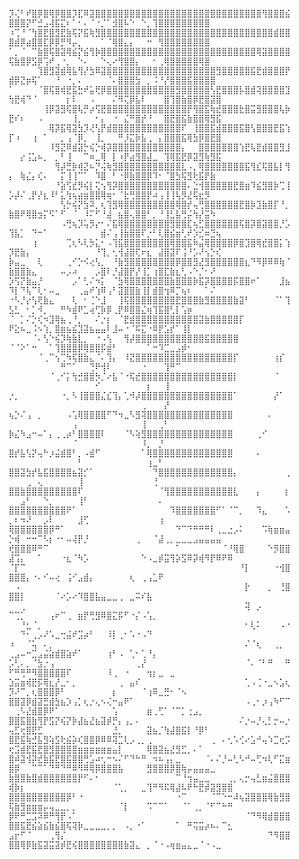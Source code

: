 
⡹⢌⠃⠞⣿⡿⣿⢿⡿⣿⣿⡹⣏⠿⣽⣿⣿⣿⣿⣿⣿⣿⣿⣿⣿⣿⣿⣿⣿⣿⣿⣿⣿⣿⣿⣿⣿⣿⣿⣿⣿⣿⣿⣿⢻⣿⣿⣿⣮⣿⣿⣿⡝⠋⣚⣠⢼⣯⣍⠆⠁⠂⠄⠈⠐⡈⠁⣺⣿⠧⠑⠀⠑⡀⢹⣿⣿⣿⣿⣿⣿⣿⣿⣿
⠰⢉⠘⠈⢳⣿⣟⣿⣻⣟⣷⢯⡝⣯⢷⣻⣿⣿⣿⣿⣿⣿⣿⣿⣿⣿⣿⣿⣿⣿⣿⣿⣿⣿⣿⣿⣿⣿⣿⣿⣿⣿⣿⣿⣿⣿⣾⣿⣿⣿⣾⡿⣴⣿⣿⣏⡿⡿⡛⠻⡤⡀⠀⠀⠀⠁⠈⢿⣿⣄⡄⠀⠀⠒⠀⢻⣿⣿⣿⣿⣿⣿⣿⣿
⠁⡀⠈⠀⠉⣷⣿⢯⣿⣽⢿⣮⡝⣮⢻⡷⣿⣿⣿⣿⣿⣿⣿⣿⣿⣿⣿⣿⣿⣿⣿⣿⣿⣿⣿⣿⣿⣿⣿⣿⣿⣿⣿⢿⣽⣿⣿⣿⣿⢯⣷⣿⡿⣫⡿⢩⠞⢀⠐⡀⠀⠑⠄⠀⠀⠑⢄⠔⢻⣿⣿⡄⠀⠀⠂⢀⢿⣿⣿⣿⣿⣿⢿⣿
⠀⠀⠀⠀⠀⢹⣿⣻⣽⣾⢿⣧⢻⡜⣳⠿⣽⣿⣿⣿⣿⣿⣿⣿⣿⣿⣿⣿⣿⣿⣿⣿⣿⣿⣿⣿⣻⣿⣿⣿⣿⣿⣯⣟⣾⣿⣿⣿⡟⣾⡿⣝⡶⢯⠁⠀⠀⠘⠀⠐⡀⠄⠀⠀⠀⠀⠈⠄⣿⣿⣿⣳⠀⡀⠨⠘⡜⣿⣿⣿⣯⣿⣿⣿⣿
⠁⠀⠀⠀⠀⠈⣿⢯⣿⢾⣟⣯⣓⠞⣥⢟⡿⣿⣿⣿⣿⣿⣿⣿⣿⣿⣿⣿⣿⣻⣿⣿⣿⣿⣿⢣⣟⣿⣿⣿⡧⣿⣾⢽⣿⣿⣿⣿⣹⢳⣟⢾⠙⠈⠀⠀⠀⠀⠀⡆⠇⠀⠀⠠⠀⠀⠀⠌⠻⢍⡿⣧⠇⠀⠀⠀⣿⢹⣿⣷⣿⡿⣟⣿⣽⣿
⠀⠀⠀⠀⠀⠀⢸⡿⣽⣻⢯⣿⢧⡛⡴⢫⣟⣿⣿⣿⣿⣿⣿⣿⣿⣿⣿⣿⣿⣿⣿⡟⢻⣿⣯⢷⣞⣿⣿⣿⣗⣿⣭⣻⣿⣿⣿⢧⡷⣟⠎⠆⠀⠀⠠⠀⠀⠀⠀⠀⢸⡀⠀⠀⠂⡄⠀⠐⠀⣌⠛⣿⡞⠘⠀⠀⣿⣟⣿⣯⣷⣿⣿⢿⣻⣯
⠀⠀⠀⠀⠀⠀⠀⢿⡽⣯⢿⣽⣳⡹⢜⢣⡟⣾⣿⣿⣿⣿⣿⣿⣿⣿⣿⣿⣿⣿⠏⠀⢸⣿⣿⣯⣾⣿⣿⣿⣯⣿⢣⣿⣿⣿⣟⣯⢱⡏⠰⠀⠀⢰⠀⠁⠀⠀⡀⢠⠈⡿⡀⠀⢸⡀⠀⠀⠛⡸⣍⡷⣧⢀⠀⡄⣿⣿⣿⣯⢿⣳⡿⣿⣟⣿
⠀⠀⠀⠀⠀⠀⠀⠸⣻⣝⠿⣾⣽⡓⢮⡑⢾⡽⣿⣿⣿⣿⣿⣿⣿⣿⣿⣿⣿⣿⡄⠀⠀⣿⣿⣿⣿⣿⣿⣿⢱⣟⢧⣟⣾⣿⣿⣻⣸⠀⠀⡔⢨⣡⠦⡀⠀⡀⠃⢸⠀⠀⠉⠶⣀⢿⠀⡇⠰⡟⣴⣻⣿⣼⣀⠀⢹⢿⣯⣟⡿⣽⣻⢷⣻⣯
⠀⠀⠀⠀⠀⠀⠀⠀⢻⡼⣛⡷⢾⣝⠦⡙⢬⢷⣻⣿⣿⣿⣿⣿⣿⣿⣿⣿⣿⣿⣇⠠⡀⢿⣿⣿⣿⣿⣿⣿⣿⣯⢻⣎⢯⣿⣧⡇⢻⡄⠀⢷⣌⡄⢎⠄⠀⠀⡍⢸⢸⠉⠁⠀⠹⣿⠀⠃⠐⡿⣷⣿⣿⡿⠹⠂⠈⣿⣳⢯⣻⢗⣯⡟⣷
⠀⠀⠀⠀⠀⠀⠀⠀⠘⣵⢫⣞⡻⢮⡇⢍⢢⢻⡽⣿⣿⣿⣿⣿⣿⣿⣿⣿⣿⣿⣿⠄⣑⢺⣿⣿⣿⣿⣿⣟⣿⣶⠹⣮⣻⣿⡷⢉⢸⡡⡼⠌⢀⡟⡜⣆⠸⠃⣅⢳⢦⣴⣶⣿⣿⢿⢶⠂⠈⣗⢛⣿⣿⡟⠴⢠⢸⢸⢧⡻⣜⢯⣖⡻
⠀⠀⠀⠀⠀⠀⠀⠀⠀⢣⡓⢮⡝⣳⠽⡀⢆⢹⣻⢿⣿⣿⣿⣿⣿⣿⣿⣿⣿⢿⣿⡞⢤⢛⣿⣿⣿⣿⣿⣿⣟⣿⡷⣹⣷⣿⡏⠘⡀⣷⣿⠟⢿⣿⣲⡍⠫⠁⠋⠀⠈⠀⠸⠍⠋⠘⣼⠀⣦⣿⢄⣿⣿⠃⡀⠘⢸⣃⣧⢛⡬⢳⡜⣭⠳
⠀⠀⠀⠀⠀⠀⠀⠀⠀⠠⢛⢦⡹⢥⡻⡔⠂⠌⣯⢿⣿⣿⣿⣿⣿⣿⣿⣿⣻⣿⣿⣏⢦⣋⣿⣿⣿⣿⣿⣿⢯⣿⡽⣿⣽⣿⣿⡘⡡⢹⣧⡁⠀⠙⠒⠁⠀⠀⠀⠀⠀⠀⠀⠀⠀⣾⠌⢠⢸⣷⣿⣿⠏⡐⠃⢇⣿⣮⣶⢃⠞⡱⣊⠶⣙⢦
⠀⠀⠀⠀⢰⠀⠀⠀⠀⠀⢉⢆⠣⢇⡳⣅⠂⠠⢹⣯⣿⣿⣿⣿⣿⣿⣿⣿⢿⣿⣿⣯⠷⣬⢿⣿⣿⣿⣿⡿⣿⣹⣿⢿⣞⣿⣿⡅⢱⡹⣟⣷⡄⠀⠀⠀⠀⠀⠀⠀⠀⠀⠀⠀⠘⢹⡀⢂⢺⣼⣿⢏⠖⣆⠀⣼⣿⣽⠏⢨⠘⡡⠜⢢⡑⢎
⡷⣤⣀⠀⠀⢇⠀⠀⠀⠀⢀⠊⡑⠪⢔⢣⡀⠀⠘⣷⣻⣿⣿⣿⣿⣿⣿⣿⣿⡿⣿⣿⣻⣜⣻⣿⣿⣿⣿⣿⣿⣆⠙⠻⡿⠿⠿⢷⠈⣷⣿⣿⣷⣄⠀⠀⠀⠀⠤⡠⠴⠀⠀⠀⡠⣿⠇⡘⣼⣿⡟⡜⢸⡁⢰⣿⣏⣷⣆⢃⠠⠑⡈⠂⠜
⡱⢫⡝⣷⣤⡘⠀⠀⠀⠀⠀⡠⠁⢃⠌⠲⡅⠀⠈⣳⢿⣿⣿⣿⣿⣿⣿⣿⣷⣿⣿⣿⡷⣯⡽⣿⣿⣿⣿⡯⣿⣿⠖⠁⠀⠀⠀⣸⣦⠹⡇⠙⢧⠉⢇⠂⠤⣀⠀⠀⠀⢀⣤⠞⢱⠿⢠⠃⣽⣿⣿⣷⢸⡇⣾⣿⢲⠿⡉⢦⠆⠀⠀⠁⠌
⠐⠣⡘⡔⢣⢟⣷⣄⠀⠀⠀⢇⠀⠂⢈⠑⣸⠀⠀⢸⢯⣿⣿⣿⣿⣿⣿⣿⣿⣟⣿⣿⣿⣷⣻⣿⣿⣿⣿⣷⣽⠃⠀⠀⠀⠀⠈⠁⢹⣣⣃⠀⠂⡁⠺⡀⠀⠀⠛⠳⣾⠟⣁⢴⢋⡷⡿⢀⡟⠿⣿⣿⣌⢶⢹⣯⣿⢃⡇⢡⡶⠀⠀⠀⠀⠀
⠈⠀⡁⠌⡑⢎⠲⣹⢿⣦⢀⠘⡀⠀⠀⠌⡐⡆⠀⠈⣟⣾⣿⣿⣿⣿⣿⣿⣿⣿⣿⣿⣿⣽⣷⣿⣿⣿⣿⣿⡏⠀⠀⠀⠀⠀⠀⠀⠀⠟⣕⠦⣀⠨⠢⢱⡀⣿⣶⣦⣮⣹⣽⣦⣤⣤⠇⣸⠤⠐⠈⠯⣍⠐⠿⡟⣡⡞⠁⢸⡇⠀⠀⠀⠀⠀⠀
⠀⠀⠀⠀⠈⠄⢣⠑⢮⡹⢷⣷⣇⡀⠀⠐⠠⢣⠀⠀⢻⡼⣿⣿⣿⣿⣿⣿⣿⣿⣿⣿⣿⣿⣯⣿⣿⣿⣿⣿⠀⠀⠀⠀⠀⠀⠀⠀⠀⠈⠈⠕⠁⠒⠀⠀⠁⢹⣿⣿⣿⡿⢿⣿⣿⡯⣾⠃⠀⠀⠀⠀⠀⠁⠒⠹⣉⣀⣠⡾⠂⠀⠀⠀⠀⠀⠀⠀
⠀⠀⠀⠀⠀⠈⢀⠉⢢⢉⠳⢯⣿⣷⣄⠈⠄⢹⡄⠀⠸⣝⣿⣿⣿⣿⣿⣿⣿⣿⣿⣿⣿⣿⣿⣿⣿⣿⣿⡏⠀⠀⠀⠀⠀⠀⢰⡎⠀⠀⠀⠀⠀⠀⠀⠀⠀⠀⠛⠉⠁⠀⠀⢙⠟⢺⠇⠀⠀⠀⠀⠀⠐⠀⠀⠀⢹⠛⠉⠀⠀⠀⠀⠀⠀⠀⠀⠀
⠀⠀⠀⠀⠀⠀⠀⠈⢀⠊⡅⢳⣚⣿⣿⡳⡈⠔⣧⠈⠐⢯⣞⣿⣿⣿⣿⣿⣿⣿⣿⣿⣿⣿⣿⣿⣿⣿⣿⡇⠀⠀⠀⠀⠀⠀⠈⠀⠀⠀⠀⠀⠀⠀⠀⠀⠀⠀⠀⠀⠀⠀⠀⠀⠊⠀⠀⠀⠀⠀⠀⠀⠀⡆⠀⠀⢸⠀⠀⠀⠀⠀⠀⠀⠀⠀⠀⠀
⡐⡀⠀⠀⠀⠀⠀⠀⠀⠐⡀⠣⢸⣿⣿⣿⣌⣎⢹⡄⢁⠺⡼⣿⣿⣿⣿⣿⣿⣿⣿⣿⣿⣿⣿⣿⣿⣿⣿⠁⠀⠀⠀⠀⠀⠀⡜⠁⠀⠀⠀⠀⠀⠀⠀⠀⠀⠀⠀⠀⠀⠀⠀⠀⠀⠀⠀⠀⠀⠀⠀⠀⢀⠀⠀⠀⡜⠀⠀⠀⠀⠀⠀⠀⠀⠀⠀⠀
⢦⡑⠌⢠⠀⡀⠀⠀⠀⠀⠠⢡⢿⣿⣿⣿⣿⠋⠙⠲⣀⠣⣻⢽⣿⣿⣿⣿⣿⣿⣿⣿⣿⣿⣿⣿⣿⣿⣿⠀⠀⠀⠀⠀⠀⠄⠀⠀⠀⠀⠀⠀⠀⠀⠀⠀⠀⠀⠀⠀⢠⠀⠀⠀⠀⠀⠀⠀⠀⠀⠀⠀⢸⠀⠀⢀⠃⠀⠀⠀⠀⠀⠀⠀⠀⠀⠀⠀
⡷⣌⠳⣠⠒⠤⠁⡄⢀⢀⡴⠃⣿⣿⣿⣿⠇⠀⠀⠀⠈⠣⢵⣻⣿⣿⣿⣿⣿⣿⣿⣿⣿⣿⣿⣿⣿⣿⣿⠀⠀⠀⠀⢀⠊⠀⠀⠀⠀⠀⠀⠀⠀⠀⠀⠀⠀⠀⠀⠀⠈⠀⠀⠀⠀⠀⠀⠀⠀⠀⠀⠀⠸⡀⠀⡘⠀⠀⠀⠀⠀⠀⠀⠀⠀⠀⠀⠀
⣿⡞⣧⢣⡝⢤⠓⡰⣬⣾⣿⠃⡀⠠⣾⠋⠀⠀⠀⠀⠀⠀⠀⠁⢿⣿⣿⣿⣿⣿⣿⣿⣿⣿⣿⣿⣿⣿⣿⠀⠀⠀⠀⠄⠀⠀⠀⠀⠀⠀⠀⠀⠀⠀⠀⠀⠀⠀⠀⠀⠀⠃⠀⠀⠀⠀⠀⠀⠀⠀⠀⠀⠀⢰⣀⠃⠀⠀⠀⠀⠀⠀⠀⠀⠀⠀⠀⠀
⣿⣿⣽⣳⡞⣧⣯⣿⣿⣿⣿⣦⣽⡊⠁⠀⠀⠀⠀⠀⠀⠀⠀⠀⠀⠙⣿⣿⣿⣿⣿⣿⣿⣿⣿⣿⣿⣿⣿⡄⠀⠀⠀⠀⠀⠀⠀⠀⢀⠀⠀⠀⢀⠀⢄⠀⠀⠀⠀⠀⠀⢸⠀⠀⠀⠀⠀⠀⠀⠀⠀⠀⠀⠀⢘⠀⠀⠀⠀⠀⠀⠀⠀⠀⠀⠀⠀⠀
⣿⣿⣷⣿⣿⣿⣿⣿⣿⣿⣿⣿⠏⠀⠀⠀⠀⠀⠀⠀⠀⠀⠀⠀⠀⠀⠈⢻⣿⣿⣿⣿⣿⣿⣿⣿⣿⣿⣿⣇⠀⠀⠀⡄⠀⠀⠀⠀⡆⠀⠀⣠⠃⠀⠀⠑⡀⠀⠀⠀⠀⢸⠃⠀⠀⠀⠀⠀⠀⠀⠀⠀⠀⠀⠀⠄⠀⠀⠀⠀⠀⠀⠀⠀⠀⠀⠀⠀
⣿⣿⣿⣿⣿⣿⣿⣿⣿⣿⠟⠁⠀⠀⠀⠀⠀⠀⠀⠀⠀⠀⠀⠀⠀⠀⠀⠀⠹⣿⣿⣿⣿⣿⣿⣿⠋⠁⠈⠉⡀⠀⠀⠹⣄⠀⠀⠀⠡⡀⠆⠲⠜⠀⠀⡠⠇⠀⠀⠀⠀⣸⢋⠀⠀⠀⠀⠀⠀⠀⠀⠀⠀⠀⠀⢰⠀⠀⠀⠀⠀⠀⠀⠀⠀⠀⠀⠀
⢿⣿⣿⣿⣿⣿⣿⡿⠛⠁⠀⠀⠀⠀⠀⠀⠀⠀⠀⠀⠀⠀⠀⠀⠀⠀⠀⠀⠀⠙⠉⠙⠛⠛⠛⠇⢀⣀⣐⡠⠅⠀⠀⠀⠩⢷⣶⣶⣤⡑⢾⠀⠒⠒⠉⠣⡆⠐⠂⠤⢼⡟⡘⠀⠀⠀⠀⠀⠀⠀⠀⢀⠀⠀⠈⣼⢀⡀⣀⣀⣀⣠⣤⣤⣤⣤
⢞⣿⣿⣿⠿⠛⠉⠀⠀⠀⠀⠀⠀⠀⠀⠀⠀⠀⠀⠀⠀⠀⠀⠀⠀⠀⠀⠀⠀⠁⠀⠀⠀⠀⠀⠀⠀⠈⠘⢿⣿⠀⠀⠀⠀⠑⡻⣿⣿⣼⢩⡄⠀⠀⠁⠀⠀⠀⠐⣆⠈⠳⡡⠀⠀⠀⠀⠀⠀⠀⠀⠀⠑⠠⣀⡾⣭⢻⡵⣫⠿⡽⢾⠻⡟⠿⠟⠿
⠈⡏⠉⠀⠀⠀⠀⠀⠀⠀⠀⠀⠀⠀⠀⠀⠀⠀⠀⠀⠀⠀⠀⠀⠀⠀⠀⠀⠀⠀⠀⠀⠀⠀⠀⠀⠀⠀⠀⠀⠘⡇⠀⠀⠀⠀⠐⢺⣿⣿⣿⣿⡄⠐⠄⠊⠤⢔⠀⢨⠊⣠⣾⡄⠀⠀⠀⠀⠀⠀⢆⠀⢀⢠⣁⠟⠀⠀⠀⠀⠀⠀⠀⠀⠀⠀⠀⠀
⠀⠠⠀⠀⠀⠀⠀⠀⠀⠀⠀⠀⠀⠀⠀⠀⠀⠀⠀⠀⠀⠀⠀⠀⠀⠀⠀⠀⠀⠀⠀⠀⠀⠀⠀⠀⠀⠀⠀⠀⠀⡗⠀⠀⠀⡀⠀⢘⣿⣿⣿⡇⠀⠀⠀⠀⠀⠈⠔⡡⠔⠹⣿⣿⣧⣤⣀⣀⢀⠀⣀⠭⠎⣧⠀⠀⠀⠀⠀⠀⠀⠀⠀⠀⠀⠀⠀⠀
⠀⠀⢀⠀⠀⠀⠀⠀⠀⠀⠀⠀⠀⠀⠀⠀⠀⠀⠀⠀⠀⠀⠀⠀⠀⠀⠀⠀⠀⠀⠀⠀⠀⠀⠀⠀⠀⠀⠀⠀⠀⢽⠀⡠⠀⠀⠀⠀⠀⠉⢉⡁⠀⠀⠀⠀⢠⠖⠉⢀⠀⣶⡟⢛⣻⠿⣿⣍⡯⠋⠐⡌⠠⢡⡀⠀⠀⠀⠀⠀⠀⠀⠀⠀⠀⠀⠀⠀
⠀⠀⠘⣂⠈⡀⠀⠀⠀⠀⠀⠀⠀⠀⠀⠀⠀⠀⠀⠀⠀⠀⠀⠀⠀⠀⠀⠀⠀⠀⠀⠀⠀⠀⠀⠀⠀⠀⠀⠀⠀⠂⢇⠅⠀⠀⠀⠠⠐⠀⠀⠙⠂⢀⡠⠜⠡⣀⢒⣬⠞⣩⡴⠃⠀⠀⠸⡇⢀⠂⠡⠐⠠⠙⠀⠀⠀⠀⠀⠀⠀⠀⠀⠀⠀⠀⠀⠀
⠰⠀⠀⠈⢥⠀⠄⡀⠀⠀⠀⠀⠀⠀⠀⠀⠀⠀⠀⠀⠀⠀⠀⠀⠀⠀⠀⠀⠀⠀⠀⠀⠀⠀⠀⠀⠀⠀⠀⠀⠀⠌⠈⢆⠀⠀⢀⡀⠀⢀⣠⠤⠒⣉⣠⣬⣵⣾⣿⣵⠞⠁⠀⠀⠀⠀⢰⠃⠠⠀⢁⠂⢁⠘⡄⠀⠀⠀⠀⠀⠀⠀⠀⠀⠀⠀⠀⠀
⡡⢃⠄⡀⠈⣳⡐⢠⠀⠀⠀⠀⠀⠀⠀⠀⠀⠀⠀⠀⠀⠀⢀⡜⠀⠀⠀⠀⠀⠀⠀⠀⠀⠀⠀⠀⠀⠀⠀⠀⠀⠈⠄⠈⠃⠛⠀⠀⠛⠋⠛⢛⠛⠻⣿⣿⣿⣿⣿⠏⠀⠀⠀⠀⠀⠀⠸⢀⠀⠐⠀⠀⠀⢲⡆⣀⠀⣀⠀⠀⠀⠀⠀⠀⠀⠀⠀⠀
⣱⣭⣶⢾⣟⡯⢿⣆⡜⣀⠂⡀⠀⠀⠀⠀⠀⠀⠀⢀⠀⣤⠎⠀⠀⠀⠀⠀⠀⠀⠀⠀⠀⠀⠀⠀⠀⠀⠀⠀⠀⢁⠠⢈⠐⣀⠢⣡⢆⡹⠜⠉⡀⢆⣿⣿⣿⡿⠃⠀⠀⠀⠀⠀⠀⠀⠀⡆⠀⠀⠀⠀⠈⢰⠿⣀⣛⠂⠈⠢⠀⠀⠀⠀⠀⠀⠀⠀
⣿⣿⣽⡿⣾⣽⣛⣾⣳⣦⡱⢠⡁⢆⡐⢄⠢⢌⠒⣤⠟⠁⠀⠀⠀⠀⠀⠀⠀⠀⠀⠀⠀⠀⠀⠀⠀⠀⠀⠀⠀⠠⢀⠂⡰⢠⠳⠋⠉⠀⢀⠣⣜⣾⣿⡿⠟⠁⠀⠀⠀⠀⠀⠀⠀⠀⠀⢡⠀⠀⠀⠀⠀⣶⢀⢋⠁⠈⠉⡁⢐⣠⡀⠀⠀⠀⠀⠀
⣿⣿⣯⣿⣷⢻⡟⣫⡝⢮⡝⡷⣼⣦⣜⣦⣽⡾⡛⡄⢠⡀⠄⠀⠀⠀⠀⠀⠀⠀⠀⠀⠀⠀⠀⠀⠀⠀⠀⠀⠌⡐⠤⡘⢄⡃⡒⠤⡐⢤⣋⢖⣿⣟⣋⠀⠀⠀⠀⠀⠀⠀⠀⠀⠀⠀⠀⣘⡀⠀⠀⠀⠀⣽⣦⡈⢳⣼⣿⣯⡇⠘⡿⠃⠀⠀⠀
⣿⣟⣯⢷⣚⣧⣻⢵⣫⢗⣮⡵⢎⣿⣿⡿⠿⠿⢽⣉⢇⡠⢀⡀⢀⠀⠀⠀⠀⠀⠀⠀⠀⠀⠀⢀⠀⠄⢂⠡⢊⠔⣡⠚⢤⠱⣉⢖⡩⢖⣩⣾⣟⣯⣟⣿⣻⣿⣿⣿⣿⣶⣶⣶⣶⣶⣶⣤⡇⠀⠀⠀⠀⢿⣿⣽⣦⣜⣻⣋⡀⠄⠁⠀⠀⠀⠀⠀
⣿⠾⣽⢺⡽⣞⣷⣯⣟⣿⣯⣿⣿⢛⣡⠴⢂⠒⠢⠌⠋⠙⠓⠛⠀⠲⠦⢠⡄⣀⠀⠀⠀⠀⠈⠄⠌⡘⠤⢃⠣⠚⠤⢋⠲⢇⠋⣍⣶⣿⡿⠀⠀⠉⠉⠁⠙⠛⠙⠛⠿⠻⠿⢿⡿⣿⣿⣿⣧⠀⠀⠀⠀⣻⣿⣿⣿⡿⣿⢷⡤⣤⣤⣤⣀
⣷⣿⣿⣷⣿⣾⣿⣿⣿⣿⣿⣿⡟⠋⠄⠂⠀⠀⠀⠀⠀⠀⠀⠀⠀⠀⠀⠀⠀⠉⠘⢲⣤⣀⣀⠀⠀⠀⢀⡀⢄⡒⢤⣃⣶⣬⣿⣿⣿⢾⡷⡆⠀⠀⠀⠀⠀⠀⠀⠀⠀⠀⠀⠀⠀⠀⠀⠈⢁⡀⠀⠀⣀⢹⠛⠻⠯⢿⣼⠧⠟⠓⣟⡾⣽⣻⣿⣿
⣿⣿⣿⣿⣿⣿⣿⣿⣿⣿⡿⠃⠐⠀⠀⠀⠀⠀⠀⠀⠀⠀⠀⠀⠀⠀⠀⠀⠀⠐⠉⠀⠀⠀⠀⠈⠉⠑⠒⠼⢦⣽⣿⣿⣿⢿⣷⣻⣿⢯⣷⣻⣶⣶⣶⡤⢤⣀⣀⡀⡀⠀⠀⠀⠀⠀⠀⠀⠈⡇⠀⠀⠀⠩⠉⠉⠁⠀⠀⠈⠁⢀⡀⠈⠋⠉⠓⠛
⡿⠟⠛⣉⣩⠽⠿⠛⢻⡟⠠⠁⠀⠀⠀⠀⠀⠀⠀⠀⠀⠀⠀⠀⠀⠀⠀⠀⠀⠀⠀⠀⠀⠀⠀⠀⠀⠀⠀⠀⠀⠈⠙⠻⢿⣾⣿⣿⣿⣿⣿⣯⣟⣮⣵⣮⣷⣮⣿⢯⢽⡷⣀⣀⣀⣀⡀⡀⠀⠠⡀⠐⠁⠀⠀⠀⠀⠀⠁⠀⠛⢭⣭⡴⠦⠄⠉⣂
⣠⡖⠋⠈⠀⠀⠀⢀⢻⡌⠀⠀⠀⠀⠀⠀⠀⠀⠀⠀⠀⠀⠀⠀⠀⠀⠀⠀⠀⠀⠀⠀⠀⠀⠀⠀⠀⠀⠀⠀⠀⠀⠀⠀⠀⠙⠻⣿⣿⣿⣿⢿⡿⣷⣯⣽⣭⣽⡾⣟⢮⣿⣿⣿⣿⣿⣿⣿⣿⣷⣽⣄⠀⡀⠈⠐⠠⢶⣶⣤⣄⣀⠈⠐⠠⣀⠀⠀
<!---
NSFW-USER/NSFW-USER is a ✨ special ✨ repository because its `README.md` (this file) appears on your GitHub profile.
You can click the Preview link to take a look at your changes.
--->
